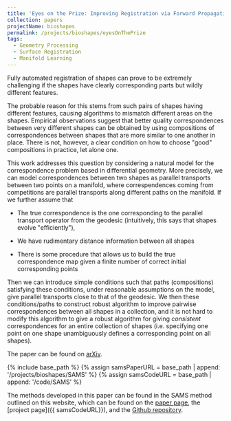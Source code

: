 ```yaml
---
title: 'Eyes on the Prize: Improving Registration via Forward Propagation'
collection: papers
projectName: bioshapes
permalink: /projects/bioshapes/eyesOnThePrize
tags:
  - Geometry Processing
  - Surface Registration
  - Manifold Learning
---
```


Fully automated registration of shapes can prove to be extremely challenging if the shapes have clearly corresponding parts but wildly different features. 

The probable reason for this stems from such pairs of shapes having different features, causing algorithms to mismatch different areas on the shapes. Empirical observations suggest that better quality correspondences between very different shapes can be obtained by using compositions of correspondences between shapes that are more similar to one another in place. There is not, however, a clear condition on how to choose "good" compositions in practice, let alone one.

This work addresses this question by considering a natural model for the correspondence problem based in differential geometry. More precisely, we can model correspondences between two shapes as parallel transports between two points on a manifold, where correspendences coming from competitions are parallel transports along different paths on the manifold. If we further assume that 

* The true correspondence is the one corresponding to the parallel transport operator from the geodesic (intuitively, this says that shapes evolve "efficiently"), 

* We have rudimentary distance information between all shapes

* There is some procedure that allows us to build the true correspondence map given a finite number of correct initial corresponding points

Then we can introduce simple conditions such that paths (compositions) satisfying these conditions, under reasonable assumptions on the model, give parallel transports close to that of the geodesic. We then these conditions/paths to construct robust algorithm to improve pairwise correspondences between all shapes in a collection, and it is not hard to modify this algorithm to give a robust algorithm for giving *consistent* correspondences for an entire collection of shapes (i.e. specifying one point on one shape unambiguously defines a corresponding point on all shapes).

The paper can be found on [arXiv](www.arxiv.org/abs/1812.10592). 

{% include base_path %}
{% assign samsPaperURL = base_path | append: '/projects/bioshapes/SAMS' %}
{% assign samsCodeURL = base_path | append: '/code/SAMS' %}

The methods developed in this paper can be found in the SAMS method outlined on this website, which can be found on the [paper page]({{samsPaperURL}}), the [project page]({{ samsCodeURL}}), and the [Github repository](www.github.com/RRavier/SAMS).